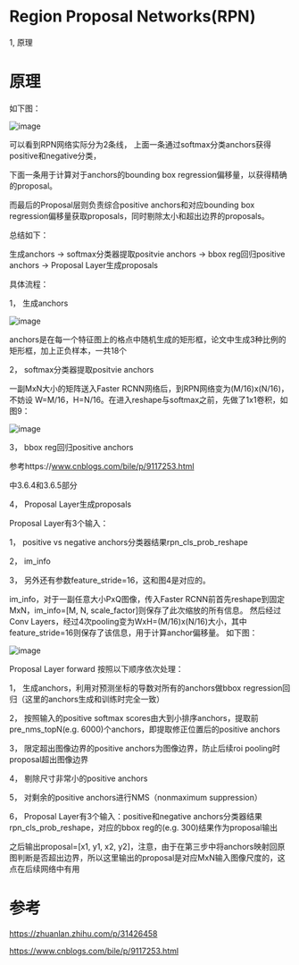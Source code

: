 # Region Proposal Networks(RPN)

1, 原理


# 原理

如下图：

![image](https://user-images.githubusercontent.com/37278270/131211175-983ee346-e251-43a6-8375-cd0b7272d960.png)

可以看到RPN网络实际分为2条线，
上面一条通过softmax分类anchors获得positive和negative分类，

下面一条用于计算对于anchors的bounding box regression偏移量，以获得精确的proposal。

而最后的Proposal层则负责综合positive anchors和对应bounding box regression偏移量获取proposals，同时剔除太小和超出边界的proposals。

总结如下：

生成anchors -> softmax分类器提取positvie anchors -> bbox reg回归positive anchors -> Proposal Layer生成proposals

具体流程：

1， 生成anchors

![image](https://user-images.githubusercontent.com/37278270/131211118-c63ec2b9-7cfc-4a60-a8f0-3905881a87d6.png)

anchors是在每一个特征图上的格点中随机生成的矩形框，论文中生成3种比例的矩形框，加上正负样本，一共18个

2， softmax分类器提取positvie anchors

一副MxN大小的矩阵送入Faster RCNN网络后，到RPN网络变为(M/16)x(N/16)，不妨设 W=M/16，H=N/16。在进入reshape与softmax之前，先做了1x1卷积，如图9：

![image](https://user-images.githubusercontent.com/37278270/131211591-d2f33648-2ad3-4090-9249-ec88d6131cd3.png)



3， bbox reg回归positive anchors

参考https://www.cnblogs.com/bile/p/9117253.html

中3.6.4和3.6.5部分



4， Proposal Layer生成proposals

Proposal Layer有3个输入：

1， positive vs negative anchors分类器结果rpn_cls_prob_reshape

2， im_info

3， 另外还有参数feature_stride=16，这和图4是对应的。

im_info，对于一副任意大小PxQ图像，传入Faster RCNN前首先reshape到固定MxN，im_info=[M, N, scale_factor]则保存了此次缩放的所有信息。
然后经过Conv Layers，经过4次pooling变为WxH=(M/16)x(N/16)大小，其中feature_stride=16则保存了该信息，用于计算anchor偏移量。
如下图：

![image](https://user-images.githubusercontent.com/37278270/131211928-da365b6e-12e8-41fc-a16a-2021efef0b5f.png)

Proposal Layer forward 按照以下顺序依次处理：

1， 生成anchors，利用对预测坐标的导数对所有的anchors做bbox regression回归（这里的anchors生成和训练时完全一致）

2， 按照输入的positive softmax scores由大到小排序anchors，提取前pre_nms_topN(e.g. 6000)个anchors，即提取修正位置后的positive anchors

3， 限定超出图像边界的positive anchors为图像边界，防止后续roi pooling时proposal超出图像边界

4， 剔除尺寸非常小的positive anchors

5， 对剩余的positive anchors进行NMS（nonmaximum suppression）

6， Proposal Layer有3个输入：positive和negative anchors分类器结果rpn_cls_prob_reshape，对应的bbox reg的(e.g. 300)结果作为proposal输出

之后输出proposal=[x1, y1, x2, y2]，注意，由于在第三步中将anchors映射回原图判断是否超出边界，所以这里输出的proposal是对应MxN输入图像尺度的，这点在后续网络中有用


# 参考

https://zhuanlan.zhihu.com/p/31426458

https://www.cnblogs.com/bile/p/9117253.html
























